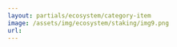 ```yaml
---
layout: partials/ecosystem/category-item
image: /assets/img/ecosystem/staking/img9.png
url:
---
```

